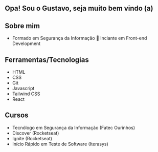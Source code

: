 ## Opa! Sou o Gustavo, seja muito bem vindo (a) ##

## **Sobre mim** ## 

   * Formado em Segurança da Informação
   🌱 Inciante em Front-end Development

## **Ferramentas/Tecnologias** ## 

  * HTML
  * CSS
  * Git
  * Javascript
  * Tailwind CSS
  * React 
## **Cursos** ## 

  * Tecnólogo em Segurança da Informação (Fatec Ourinhos)
  * Discover (Rocketseat)
  * Ignite (Rocketseat)
  * Início Rápido em Teste de Software (Iterasys)
